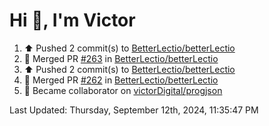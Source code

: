 <h1>Hi 👋, I'm Victor </h1>

<!--RECENT_ACTIVITY:start-->
1. ⬆️ Pushed 2 commit(s) to [BetterLectio/betterLectio](https://github.com/BetterLectio/betterLectio)<br>
2. 🎉 Merged PR [#263](https://github.com/BetterLectio/betterLectio/pull/263) in [BetterLectio/betterLectio](https://github.com/BetterLectio/betterLectio)<br>
3. ⬆️ Pushed 2 commit(s) to [BetterLectio/betterLectio](https://github.com/BetterLectio/betterLectio)<br>
4. 🎉 Merged PR [#262](https://github.com/BetterLectio/betterLectio/pull/262) in [BetterLectio/betterLectio](https://github.com/BetterLectio/betterLectio)<br>
5. 🤝 Became collaborator on [victorDigital/progjson](https://github.com/victorDigital/progjson)<br>
<!--RECENT_ACTIVITY:end-->

<!--RECENT_ACTIVITY:last_update-->
Last Updated: Thursday, September 12th, 2024, 11:35:47 PM
<!--RECENT_ACTIVITY:last_update_end-->
